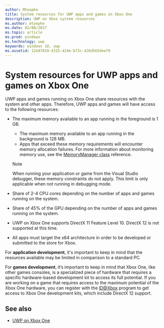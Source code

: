 ---author: Mtoepke
title: System resources for UWP apps and games on Xbox One
description: UWP on Xbox system resources
ms.author: mtoepke
ms.date: 02/08/2017
ms.topic: article
ms.prod: windows
ms.technology: uwp
keywords: windows 10, uwp
ms.assetid: 12e87019-4315-424e-b73c-426d565deef9
---# System resources for UWP apps and games on Xbox OneUWP apps and games running on Xbox One share resources with the system and other apps. Therefore, UWP apps and games will have access to the following resources:* The maximum memory available to an app running in the foreground is 1 GB.    * The maximum memory available to an app running in the background is 128 MB.    * Apps that exceed these memory requirements will encounter memory allocation failures. For more information about monitoring memory use, see the [MemoryManager class](https://msdn.microsoft.com/library/windows/apps/windows.system.memorymanager.aspx) reference.        > [!NOTE]    > When running your application or game from the Visual Studio debugger, these memory constraints do not apply. This limit is only applicable when not running in debugging mode.* Share of 2-4 CPU cores depending on the number of apps and games running on the system.* Share of 45% of the GPU depending on the number of apps and games running on the system.* UWP on Xbox One supports DirectX 11 Feature Level 10. DirectX 12 is not supported at this time.* All apps must target the x64 architecture in order to be developed or submitted to the store for Xbox.  For **application development**, it's important to keep in mind that the resources available may be limited in comparison to a standard PC.For **games development**, it’s important to keep in mind that Xbox One, like other games consoles, is a specialized piece of hardware that requires a specific hardware-based development kit to access its full potential. If you are working on a game that requires access to the maximum potential of the Xbox One hardware, you can register with the [ID@Xbox](http://www.xbox.com/Developers/id) program to get access to Xbox One development kits, which include DirectX 12 support.## See also- [UWP on Xbox One](index.md)